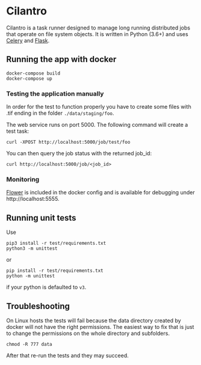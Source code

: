 # Cilantro

Cilantro is a task runner designed to manage long running distributed jobs that
operate on file system objects. It is written in Python (3.6+) and uses
[Celery](http://docs.celeryproject.org/) and [Flask](http://flask.pocoo.org/).


## Running the app with docker

    docker-compose build
    docker-compose up

### Testing the application manually

In order for the test to function properly you have to create some files with
.tif ending in the folder `./data/staging/foo`.

The web service runs on port 5000. The following command will create a test task:

    curl -XPOST http://localhost:5000/job/test/foo

You can then query the job status with the returned job_id:

    curl http://localhost:5000/job/<job_id>

### Monitoring

[Flower](https://flower.readthedocs.io/) is included in the docker config and
is available for debugging under http://localhost:5555.

## Running unit tests
Use

    pip3 install -r test/requirements.txt
    python3 -m unittest
or

    pip install -r test/requirements.txt
    python -m unittest

if your python is defaulted to `v3`.

## Troubleshooting

On Linux hosts the tests will fail because the data directory created by
docker will not have the right permissions. The easiest way to fix that is
just to change the permissions on the whole directory and subfolders.

    chmod -R 777 data

After that re-run the tests and they may succeed.
